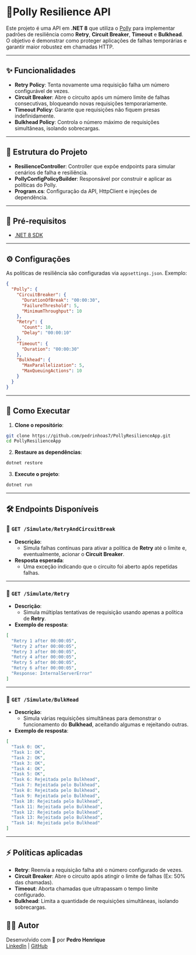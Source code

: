 # 🦜Polly Resilience API

Este projeto é uma API em **.NET 8** que utiliza o [Polly](https://github.com/App-vNext/Polly) para implementar padrões de resiliência como **Retry**, **Circuit Breaker**, **Timeout** e **Bulkhead**.  
O objetivo é demonstrar como proteger aplicações de falhas temporárias e garantir maior robustez em chamadas HTTP.

---

## ✨ Funcionalidades

- **Retry Policy**: Tenta novamente uma requisição falha um número configurável de vezes.
- **Circuit Breaker**: Abre o circuito após um número limite de falhas consecutivas, bloqueando novas requisições temporariamente.
- **Timeout Policy**: Garante que requisições não fiquem presas indefinidamente.
- **Bulkhead Policy**: Controla o número máximo de requisições simultâneas, isolando sobrecargas.

---

## 📂 Estrutura do Projeto

- **ResilienceController**: Controller que expõe endpoints para simular cenários de falha e resiliência.
- **PollyConfigPolicyBuilder**: Responsável por construir e aplicar as políticas do Polly.
- **Program.cs**: Configuração da API, HttpClient e injeções de dependência.

---

## 🔧 Pré-requisitos

- [.NET 8 SDK](https://dotnet.microsoft.com/download/dotnet/8.0)

---

## ⚙️ Configurações

As políticas de resiliência são configuradas via `appsettings.json`. Exemplo:

```json
{
  "Polly": {
    "CircuitBreaker": {
      "DurationOfBreak": "00:00:30",
      "FailureThreshold": 5,
      "MinimumThroughput": 10
    },
    "Retry": {
      "Count": 10,
      "Delay": "00:00:10"
    },
    "Timeout": {
      "Duration": "00:00:30"
    },
    "Bulkhead": {
      "MaxParallelization": 5,
      "MaxQueuingActions": 10
    }
  }
}
```

---

## 🚀 Como Executar

1. **Clone o repositório**:

```bash
git clone https://github.com/pedrinhoas7/PollyResilienceApp.git
cd PollyResilienceApp
```

2. **Restaure as dependências**:

```bash
dotnet restore
```

3. **Execute o projeto**:

```bash
dotnet run
```

---

## 🛠️ Endpoints Disponíveis

### 🔄 `GET /Simulate/RetryAndCircuitBreak`

- **Descrição**: 
  - Simula falhas contínuas para ativar a política de **Retry** até o limite e, eventualmente, acionar o **Circuit Breaker**.
- **Resposta esperada**: 
  - Uma exceção indicando que o circuito foi aberto após repetidas falhas.

---

### 🔁 `GET /Simulate/Retry`

- **Descrição**: 
  - Simula múltiplas tentativas de requisição usando apenas a política de **Retry**.
- **Exemplo de resposta**:

```json
[
  "Retry 1 after 00:00:05",
  "Retry 2 after 00:00:05",
  "Retry 3 after 00:00:05",
  "Retry 4 after 00:00:05",
  "Retry 5 after 00:00:05",
  "Retry 6 after 00:00:05",
  "Response: InternalServerError"
]
```

---

### 🧱 `GET /Simulate/BulkHead`

- **Descrição**: 
  - Simula várias requisições simultâneas para demonstrar o funcionamento do **Bulkhead**, aceitando algumas e rejeitando outras.
- **Exemplo de resposta**:

```json
[
  "Task 0: OK",
  "Task 1: OK",
  "Task 2: OK",
  "Task 3: OK",
  "Task 4: OK",
  "Task 5: OK",
  "Task 6: Rejeitada pelo Bulkhead",
  "Task 7: Rejeitada pelo Bulkhead",
  "Task 8: Rejeitada pelo Bulkhead",
  "Task 9: Rejeitada pelo Bulkhead",
  "Task 10: Rejeitada pelo Bulkhead",
  "Task 11: Rejeitada pelo Bulkhead",
  "Task 12: Rejeitada pelo Bulkhead",
  "Task 13: Rejeitada pelo Bulkhead",
  "Task 14: Rejeitada pelo Bulkhead"
]
```

---

## ⚡ Políticas aplicadas

- **Retry**: Reenvia a requisição falha até o número configurado de vezes.
- **Circuit Breaker**: Abre o circuito após atingir o limite de falhas (Ex: 50% das chamadas).
- **Timeout**: Aborta chamadas que ultrapassam o tempo limite configurado.
- **Bulkhead**: Limita a quantidade de requisições simultâneas, isolando sobrecargas.


## 👨‍💻 Autor

Desenvolvido com 💙 por **Pedro Henrique**  
[LinkedIn](https://www.linkedin.com/in/seu-perfil/) | [GitHub](https://github.com/pedrinhoas7)
